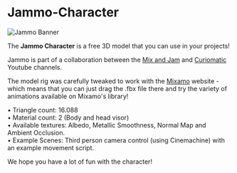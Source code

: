 # Jammo-Character 

![Jammo Banner](http://mixandjam.com/wp-content/uploads/2019/11/desktop.jpg)

The <b>Jammo Character</b> is a free 3D model that you can use in your projects!

Jammo is part of a collaboration between the [Mix and Jam](https://bit.ly/mixandjam) and [Curiomatic](https://youtube.com/curiomatic) Youtube channels.

The model rig was carefully tweaked to work with the [Mixamo](https://www.mixamo.com/#) website - which means that you can just drag the .fbx file there and try the variety of animations available on Mixamo's library!

• Triangle count: 16.088<br>
• Material count: 2 (Body and head visor)<br>
• Available textures: Albedo, Metallic Smoothness, Normal Map and Ambient Occlusion.<br>
• Example Scenes: Third person camera control (using Cinemachine) with an example movement script.

We hope you have a lot of fun with the character! 
